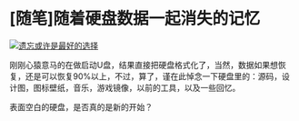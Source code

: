 # [随笔]随着硬盘数据一起消失的记忆

[![遗忘或许是最好的选择](https://attachment.soulteary.com/2010/09/14/forgot.jpg "遗忘或许是最好的选择")](https://attachment.soulteary.com/2010/09/14/forgot.jpg) 

刚刚心猿意马的在做启动U盘，结果直接把硬盘格式化了，当然，数据如果想恢复，还是可以恢复90%以上，不过，算了，谨在此悼念一下硬盘里的：源码，设计图，图标壁纸，音乐，游戏镜像，以前的工具，以及一些回忆。

表面空白的硬盘，是否真的是新的开始？

